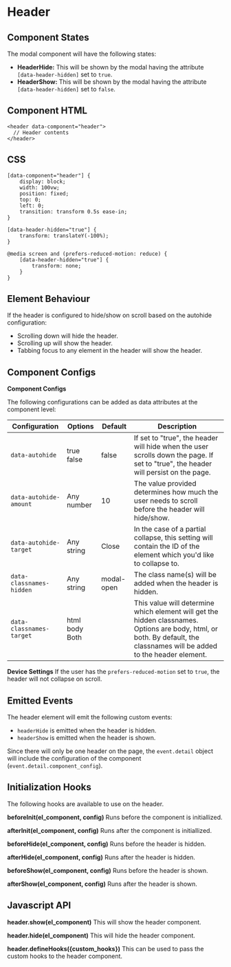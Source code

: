 # Header

## Component States
The modal component will have the following states: <br>
- **HeaderHide:** This will be shown by the modal having the attribute `[data-header-hidden]` set to `true`.
- **HeaderShow:** This will be shown by the modal having the attribute `[data-header-hidden]` set to `false`.

## Component HTML
```
<header data-component="header">
  // Header contents
</header>
```

## CSS

```
[data-component="header"] {
    display: block;
    width: 100vw;
    position: fixed;
    top: 0;
    left: 0;
    transition: transform 0.5s ease-in;
}

[data-header-hidden="true"] {
    transform: translateY(-100%);
}

@media screen and (prefers-reduced-motion: reduce) {
    [data-header-hidden="true"] {
        transform: none;
    }
}
```

## Element Behaviour 

If the header is configured to hide/show on scroll based on the autohide configuration: 
- Scrolling down will hide the header.
- Scrolling up will show the header.
- Tabbing focus to any element in the header will show the header.


## Component Configs

**Component Configs** 

The following configurations can be added as data attributes at the component level: <br>

| Configuration        | Options       | Default    | Description  |
| -------------------- | ------------- | ---------- | ------------ |
| `data-autohide`      | true<br>false | false  |  If set to "true", the header will hide when the user scrolls down the page. If set to "true", the header will persist on the page. |
| `data-autohide-amount` | Any number | 10 	    |   The value provided determines how much the user needs to scroll before the header will hide/show.|
| `data-autohide-target`| Any string | Close	    |   In the case of a partial collapse, this setting will contain the ID of the element which you'd like to collapse to. |
| `data-classnames-hidden`    | Any string    | modal-open |   The class name(s) will be added when the header is hidden.|
| `data-classnames-target` |html<br>body<br>Both| |  This value will determine which element will get the hidden classnames. Options are body, html, or both. By default, the classnames will be added to the header element.|


**Device Settings** 
If the user has the `prefers-reduced-motion` set to `true`, the header will not collapse on scroll.


## Emitted Events

The header element will emit the following custom events:

  - `headerHide` is emitted when the header is hidden.
  - `headerShow` is emitted when the header is shown.

Since there will only be one header on the page, the `event.detail` object will include the configuration of the component (`event.detail.component_config`).


## Initialization Hooks

The following hooks are available to use on the header. 

**beforeInit(el_component, config)**
Runs before the component is initiallized.

**afterInit(el_component, config)**
Runs after the component is initiallized.

**beforeHide(el_component, config)**
Runs before the header is hidden.

**afterHide(el_component, config)**
Runs after the header is hidden.

**beforeShow(el_component, config)**
Runs before the header is shown.

**afterShow(el_component, config)**
Runs after the header is shown.


## Javascript API

**header.show(el_component)**
This will show the header component.

**header.hide(el_component)**
This will hide the header component.

**header.defineHooks({custom_hooks})**
This can be used to pass the custom hooks to the header component.
